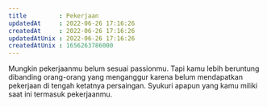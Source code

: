```yaml
---
title         : Pekerjaan
updatedAt     : 2022-06-26 17:16:26
createdAt     : 2022-06-26 17:16:26
updatedAtUnix : 2022-06-26 17:16:26
createdAtUnix : 1656263786000 
---
```


Mungkin pekerjaanmu belum sesuai passionmu. Tapi kamu lebih beruntung dibanding orang-orang yang menganggur karena belum mendapatkan pekerjaan di tengah ketatnya persaingan. Syukuri apapun yang kamu miliki saat ini termasuk pekerjaanmu.
